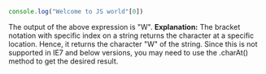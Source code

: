 
  ```javascript
  console.log("Welcome to JS world"[0])
  ```

  The output of the above expression is "W".
  **Explanation:** The bracket notation with specific index on a string returns the character at a specific location. Hence, it returns the character "W" of the string. Since this is not supported in IE7 and below versions, you may need to use the .charAt() method to get the desired result.
